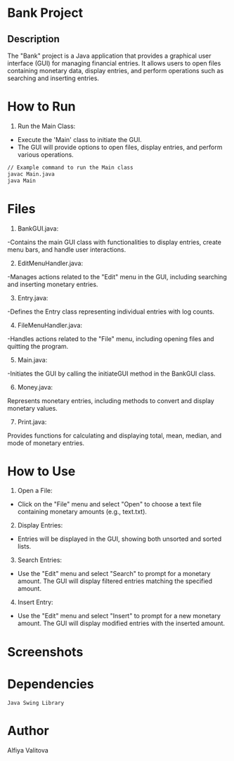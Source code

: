 # Bank Project
## Description

The "Bank" project is a Java application that provides a graphical user interface (GUI) for managing financial entries. It allows users to open files containing monetary data, display entries, and perform operations such as searching and inserting entries.

# How to Run
1. Run the Main Class:
- Execute the 'Main' class to initiate the GUI.
- The GUI will provide options to open files, display entries, and perform various operations.
```sh
// Example command to run the Main class
javac Main.java
java Main
```

# Files
1. BankGUI.java:

-Contains the main GUI class with functionalities to display entries, create menu bars, and handle user interactions.

2. EditMenuHandler.java:

-Manages actions related to the "Edit" menu in the GUI, including searching and inserting monetary entries.

3. Entry.java:

-Defines the Entry class representing individual entries with log counts.

4. FileMenuHandler.java:

-Handles actions related to the "File" menu, including opening files and quitting the program.

5. Main.java:

-Initiates the GUI by calling the initiateGUI method in the BankGUI class.

6. Money.java:

Represents monetary entries, including methods to convert and display monetary values.

7. Print.java:

Provides functions for calculating and displaying total, mean, median, and mode of monetary entries.

# How to Use
1. Open a File:

- Click on the "File" menu and select "Open" to choose a text file containing monetary amounts (e.g., text.txt).

2. Display Entries:

- Entries will be displayed in the GUI, showing both unsorted and sorted lists.

3. Search Entries:

- Use the "Edit" menu and select "Search" to prompt for a monetary amount. The GUI will display filtered entries matching the specified amount.

4. Insert Entry:

- Use the "Edit" menu and select "Insert" to prompt for a new monetary amount. The GUI will display modified entries with the inserted amount.

# Screenshots


# Dependencies
`Java Swing Library`

# Author
Alfiya Valitova
